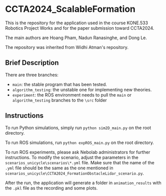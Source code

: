 # CCTA2024_ScalableFormation
This is the repository for the application used in the course KONE.533 Robotics Project Works and for the paper submission toward CCTA2024.

The main authors are Hoang Pham, Nadun Ranasinghe, and Dong Le.

The repository was inherited from Widhi Atman's repository.

## Brief Description
There are three branches:
- `main`: the stable program that has been tested.
- `algorithm_testing`: the unstable one for implementing new theories.
- `experiment`: the ROS environment needs to pull the `main` or `algorithm_testing` branches to the `\src` folder

## Instructions
To run Python simulations, simply run `python sim2D_main.py` on the root directory.

To run ROS simulations, run `python expROS_main.py` on the root directory.

To run ROS experiments, please ask Nebolab administrators for further instructions.
To modify the scenario, adjust the parameters in the `scenarios_unicycle\scenarios\*.yml` file. 
Make sure that the name of the `.yml` file should be the same as the one mentioned in `scenarios_unicycle\CCTA2024_FormationObstacleLidar_scenario.py`.

After the run, the application will generate a folder in `animation_results` with the `.pkl` file as the recording and some plots.
